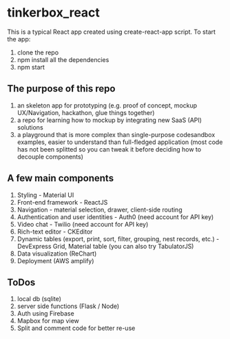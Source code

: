 # tinkerbox_react

This is a typical React app created using create-react-app script. To start the app: 
1. clone the repo
2. npm install all the dependencies 
3. npm start 

## The purpose of this repo 
1. an skeleton app for prototyping (e.g. proof of concept, mockup UX/Navigation, hackathon, glue things together) 
2. a repo for learning how to mockup by integrating new SaaS (API) solutions 
3. a playground that is more complex than single-purpose codesandbox examples, easier to understand than full-fledged application (most code has not been splitted so you can tweak it before deciding how to decouple components) 


## A few main components 
1. Styling - Material UI 
2. Front-end framework - ReactJS
3. Navigation - material selection, drawer, client-side routing 
4. Authentication and user identities - Auth0 (need account for API key) 
5. Video chat - Twilio (need account for API key) 
6. Rich-text editor - CKEditor 
7. Dynamic tables (export, print, sort, filter, grouping, nest records, etc.) - DevExpress Grid, Material table (you can also try TabulatorJS) 
8. Data visualization (ReChart) 
9. Deployment (AWS amplify) 

## ToDos
1. local db (sqlite) 
2. server side functions (Flask / Node) 
3. Auth using Firebase 
4. Mapbox for map view 
5. Split and comment code for better re-use 

 
